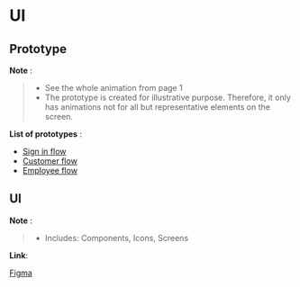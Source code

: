 # UI

## Prototype

**Note** :
> * See the whole animation from page 1
> * The prototype is created for illustrative purpose. Therefore, it only has animations not for all but representative elements on the screen.

__List of prototypes__ :

* [Sign in flow](https://www.figma.com/proto/6f9otY9mmvkqczgiPXUzFj/UI?node-id=12%3A110&viewport=322%2C336%2C0.0569952130317688&scaling=scale-down)
* [Customer flow](https://www.figma.com/proto/6f9otY9mmvkqczgiPXUzFj/UI?node-id=58%3A5512&viewport=326%2C81%2C0.028410758823156357&scaling=scale-down)
* [Employee flow](https://www.figma.com/proto/6f9otY9mmvkqczgiPXUzFj/UI?node-id=75%3A3194&viewport=239%2C295%2C0.07543495297431946&scaling=scale-down)

## UI
**Note** :
> * Includes: Components, Icons, Screens

__Link__:

[Figma](https://www.figma.com/file/6f9otY9mmvkqczgiPXUzFj/UI?node-id=75%3A3189)

